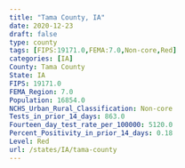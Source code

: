 ```yaml
---
title: "Tama County, IA"
date: 2020-12-23
draft: false
type: county
tags: [FIPS:19171.0,FEMA:7.0,Non-core,Red]
categories: [IA]
County: Tama County
State: IA
FIPS: 19171.0
FEMA_Region: 7.0
Population: 16854.0
NCHS_Urban_Rural_Classification: Non-core
Tests_in_prior_14_days: 863.0
Fourteen_day_test_rate_per_100000: 5120.0
Percent_Positivity_in_prior_14_days: 0.18
Level: Red
url: /states/IA/tama-county
---
```



